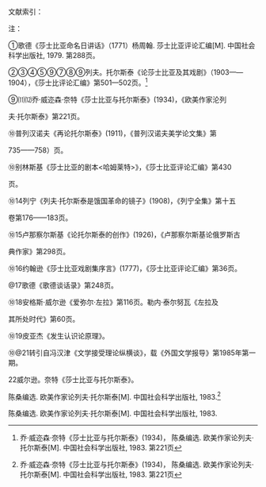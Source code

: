 文献索引：

注：

①歌德《莎士比亚命名日讲话》（1771）杨周翰. 莎士比亚评论汇编\[M\]. 中国社会科学出版社, 1979. 第288页。

②③④⑤⑨⑦⑧⑨列夫。托尔斯泰《论莎士比亚及其戏剧》（1903——1904），《莎士比评论汇编》第501—502页。[^3]

⑨⑾⑿乔·威迩森·奈特《莎士比亚与托尔斯泰》\(1934\)，《欧美作家沦列

夫·托尔斯泰》第221页。

⑩普列汉诺夫《再论托尔斯泰》\(1911\)，《普列汉诺夫美学论文集》第

735——758）页。

⑩别林斯基《莎士比亚的剧本&lt;哈姆莱特&gt;》，《莎士比亚评论汇编》第430

页。

⑩14列宁《列夫·托尔斯泰是饿国革命的镜子》\(1908\)，《列宁全集》第十五

卷第176——183页。

⑩15卢那察尔斯基《论托尔斯泰的创作》\(1926\)，《卢那察尔斯基论俄罗斯古

典作家》第298页。

⑩16约翰逊《莎士比亚戏剧集序言》\(1777\)，《莎士比亚评论汇编》第36页。

@17歌德《歌德谈话录》第248页。

⑩18安格斯·威尔逊《爱弥尔·左拉》第116页。勒内·泰尔努瓦《左拉及

其所处时代》第60页。

⑩19皮亚杰《发生认识论原理》。

⑩@21转引自冯汉津《文学接受理论纵横谈》，载《外国文学报导》第1985年第一期。

22威尔逊。奈特《莎士比亚与托尔斯泰》。

陈桑编选. 欧美作家论列夫·托尔斯泰\[M\]. 中国社会科学出版社, 1983.[^3]

陈桑编选. 欧美作家论列夫·托尔斯泰\[M\]. 中国社会科学出版社, 1983.

[^1]: 歌德《莎士比亚命名日讲话》（1771）　杨周翰. 莎士比亚评论汇编\[M\]. 中国社会科学出版社, 1979. 第288页

[^２]: 列夫·托尔斯泰《论莎士比亚及其戏剧》（1903—1904）　杨周翰. 莎士比亚评论汇编\[M\]. 中国社会科学出版社, 1979. 第501—502页

[^3]: 乔·威迩森·奈特《莎士比亚与托尔斯泰》\(1934\)， 陈桑编选. 欧美作家论列夫·托尔斯泰\[M\]. 中国社会科学出版社, 1983. 第221页

[^4]: 普列汉诺夫《再论托尔斯泰》\(1911\)， 前苏联. 普列汉诺夫著, 曹葆华译[J]. 普列汉诺夫美学论文集, 1983. 第735——758）页